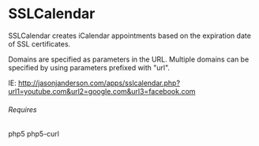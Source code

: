 SSLCalendar
===========

SSLCalendar creates iCalendar appointments based on the expiration date of SSL certificates.

Domains are specified as parameters in the URL. Multiple domains can be specified by using parameters prefixed with "url".

IE: http://jasonjanderson.com/apps/sslcalendar.php?url1=youtube.com&url2=google.com&url3=facebook.com

###### Requires
php5
php5-curl

